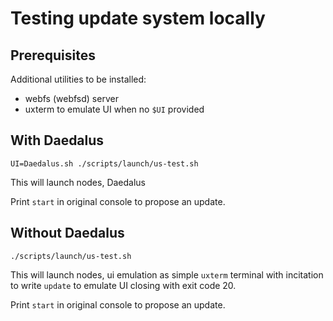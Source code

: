 # Testing update system locally

## Prerequisites

Additional utilities to be installed:

* webfs (webfsd) server
* uxterm to emulate UI when no `$UI` provided

## With Daedalus

```
UI=Daedalus.sh ./scripts/launch/us-test.sh
```

This will launch nodes, Daedalus

Print `start` in original console to propose an update.

## Without Daedalus

```
./scripts/launch/us-test.sh
```

This will launch nodes, ui emulation as simple `uxterm` terminal with incitation to write `update` to emulate UI closing with exit code 20.

Print `start` in original console to propose an update.

